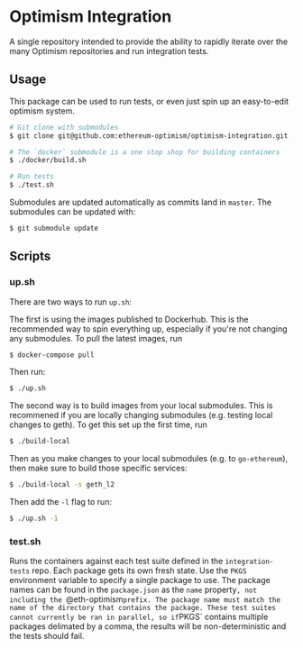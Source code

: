 # Optimism Integration
A single repository intended to provide the ability to rapidly iterate over
the many Optimism repositories and run integration tests.

## Usage
This package can be used to run tests, or even just spin up an easy-to-edit
optimism system.

```bash
# Git clone with submodules
$ git clone git@github.com:ethereum-optimism/optimism-integration.git --recurse-submodules

# The `docker` submodule is a one stop shop for building containers
$ ./docker/build.sh

# Run tests
$ ./test.sh
```

Submodules are updated automatically as commits land in `master`.
The submodules can be updated with:

```bash
$ git submodule update
```

## Scripts

### up.sh
There are two ways to run `up.sh`:

The first is using the images published to Dockerhub. This is the recommended way to spin everything up, especially if you're not changing any submodules. To pull the latest images, run 
```bash
$ docker-compose pull
```
Then run:
```bash
$ ./up.sh
```
The second way is to build images from your local submodules. This is recommened if you are locally changing submodules (e.g. testing local changes to geth). To get this set up the first time, run 
```bash
$ ./build-local
```
Then as you make changes to your local submodules (e.g. to `go-ethereum`), then make sure to build those specific services:
```bash
$ ./build-local -s geth_l2
```
Then add the `-l` flag to run: 
```bash
$ ./up.sh -1
```




### test.sh

Runs the containers against each test suite defined in the `integration-tests`
repo. Each package gets its own fresh state. Use the `PKGS` environment variable
to specify a single package to use. The package names can be found in the
`package.json` as the `name` property`, not including the `@eth-optimism` prefix.
The package name must match the name of the directory that contains the package.
These test suites cannot currently be ran in parallel, so if `PKGS` contains
multiple packages delimated by a comma, the results will be non-deterministic
and the tests should fail.

